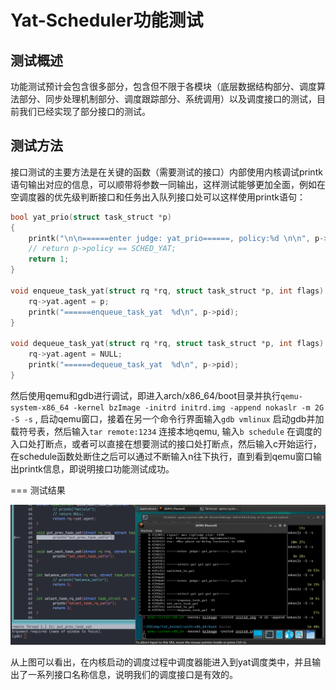 # Yat-Scheduler功能测试

## 测试概述

功能测试预计会包含很多部分，包含但不限于各模块（底层数据结构部分、调度算法部分、同步处理机制部分、调度跟踪部分、系统调用）以及调度接口的测试，目前我们已经实现了部分接口的测试。

## 测试方法

接口测试的主要方法是在关键的函数（需要测试的接口）内部使用内核调试printk语句输出对应的信息，可以顺带将参数一同输出，这样测试能够更加全面，例如在空调度器的优先级判断接口和任务出入队列接口处可以这样使用printk语句：

```c
bool yat_prio(struct task_struct *p)
{
	printk("\n\n======enter judge: yat_prio======, policy:%d \n\n", p->policy);
	// return p->policy == SCHED_YAT;
	return 1;
}

void enqueue_task_yat(struct rq *rq, struct task_struct *p, int flags) {
	rq->yat.agent = p;
	printk("======enqueue_task_yat  %d\n", p->pid);
}

void dequeue_task_yat(struct rq *rq, struct task_struct *p, int flags) {
	rq->yat.agent = NULL;
	printk("======dequeue_task_yat  %d\n", p->pid);
}
```

然后使用qemu和gdb进行调试，即进入arch/x86_64/boot目录并执行`qemu-system-x86_64 -kernel bzImage -initrd initrd.img -append nokaslr -m 2G -S -s` , 启动qemu窗口，接着在另一个命令行界面输入`gdb vmlinux` 启动gdb并加载符号表，然后输入`tar remote:1234` 连接本地qemu, 输入`b schedule` 在调度的入口处打断点，或者可以直接在想要测试的接口处打断点，然后输入c开始运行，在schedule函数处断住之后可以通过不断输入n往下执行，直到看到qemu窗口输出printk信息，即说明接口功能测试成功。

=== 测试结果

![部分接口功能测试](../images/18.png)

从上图可以看出，在内核启动的调度过程中调度器能进入到yat调度类中，并且输出了一系列接口名称信息，说明我们的调度接口是有效的。